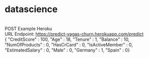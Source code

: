 # datascience

<br> POST Example Heroku
<br> URL Endpoint: https://predict-vagas-churn.herokuapp.com/predict
<br> {	"CreditScore" : 100, "Age" : 18, "Tenure" : 1, "Balance" : 10, "NumOfProducts" : 0, "HasCrCard" : 0, "IsActiveMember" : 0, "EstimatedSalary" : 0, "Male" : 0, "Germany" : 1, "Spain" : 0}
